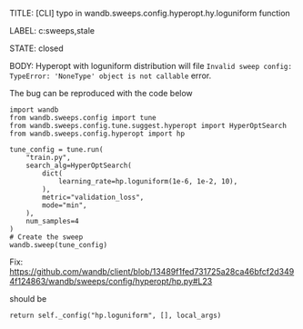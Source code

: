 TITLE:
[CLI] typo in wandb.sweeps.config.hyperopt.hy.loguniform function

LABEL:
c:sweeps,stale

STATE:
closed

BODY:
Hyperopt with loguniform distribution will file `Invalid sweep config: TypeError: 'NoneType' object is not callable` error.

The bug can be reproduced with the code below
```
import wandb
from wandb.sweeps.config import tune
from wandb.sweeps.config.tune.suggest.hyperopt import HyperOptSearch
from wandb.sweeps.config.hyperopt import hp

tune_config = tune.run(
    "train.py",
    search_alg=HyperOptSearch(
        dict(
            learning_rate=hp.loguniform(1e-6, 1e-2, 10),
        ),
        metric="validation_loss",
        mode="min",
    ),
    num_samples=4
)
# Create the sweep
wandb.sweep(tune_config)
```

Fix:
https://github.com/wandb/client/blob/13489f1fed731725a28ca46bfcf2d3494f124863/wandb/sweeps/config/hyperopt/hp.py#L23

should be
```
return self._config("hp.loguniform", [], local_args) 
```

